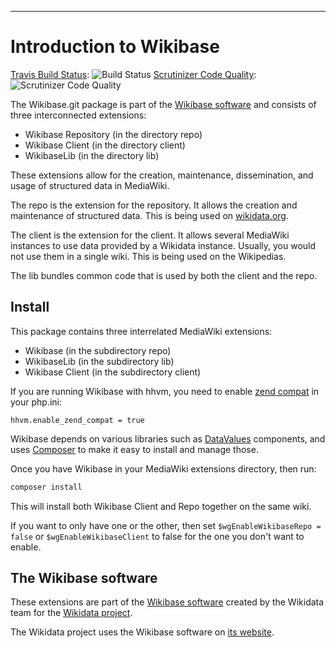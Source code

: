 - - -
Introduction to Wikibase
====================
[Travis Build Status](http://travis-ci.org/wikimedia/mediawiki-extensions-Wikibase/):
![Build Status](https://travis-ci.org/wikimedia/mediawiki-extensions-Wikibase.svg)
[Scrutinizer Code Quality](https://scrutinizer-ci.com/g/wikimedia/mediawiki-extensions-Wikibase/):
![Scrutinizer Code Quality](https://scrutinizer-ci.com/g/wikimedia/mediawiki-extensions-Wikibase/badges/quality-score.png)

The Wikibase.git package is part of the [Wikibase software](http://wikiba.se/) and consists of
three interconnected extensions:

* Wikibase Repository (in the directory repo)
* Wikibase Client (in the directory client)
* WikibaseLib (in the directory lib)

These extensions allow for the creation, maintenance, dissemination, and usage of structured data
in MediaWiki.

The repo is the extension for the repository. It allows the creation and maintenance of structured
data. This is being used on [wikidata.org](https://www.wikidata.org).

The client is the extension for the client. It allows several MediaWiki instances to use data provided
by a Wikidata instance. Usually, you would not use them in a single wiki. This is being used on the
Wikipedias.

The lib bundles common code that is used by both the client and the repo.

## Install

This package contains three interrelated MediaWiki extensions:

* Wikibase (in the subdirectory repo)
* WikibaseLib (in the subdirectory lib)
* Wikibase Client (in the subdirectory client)

If you are running Wikibase with hhvm, you need to enable [zend compat](http://docs.hhvm.com/hhvm/configuration/INI-settings#feature-flags)
in your php.ini:

```
hhvm.enable_zend_compat = true
```

Wikibase depends on various libraries such as [DataValues](https://github.com/DataValues/) components,
and uses [Composer](http://getcomposer.org/) to make it easy to install and manage those.

Once you have Wikibase in your MediaWiki extensions directory, then run:

```bash
composer install
```

This will install both Wikibase Client and Repo together on the same wiki.

If you want to only have one or the other, then set `$wgEnableWikibaseRepo = false` or
`$wgEnableWikibaseClient` to false for the one you don't want to enable.

## The Wikibase software

These extensions are part of the [Wikibase software](http://wikiba.se/) created by the Wikidata team
for the [Wikidata project](https://meta.wikimedia.org/wiki/Special:MyLanguage/Wikidata).

The Wikidata project uses the Wikibase software on [its website](https://www.wikidata.org).
